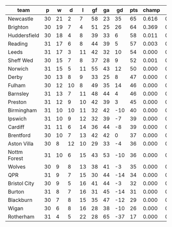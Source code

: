 |     team     | p  | w  | d  | l  | gf | ga | gd  | pts | champ | top2  | top3  | top4  |  5-7  | bot4  | bot3  | bot2  |
|--------------|----|----|----|----|----|----|-----|-----|-------|-------|-------|-------|-------|-------|-------|-------|
| Newcastle    | 30 | 21 |  2 |  7 | 58 | 23 |  35 |  65 | 0.616 | 0.948 | 0.992 | 0.998 | 0.002 | 0.000 | 0.000 | 0.000|
| Brighton     | 30 | 19 |  7 |  4 | 51 | 25 |  26 |  64 | 0.369 | 0.913 | 0.983 | 0.997 | 0.003 | 0.000 | 0.000 | 0.000|
| Huddersfield | 30 | 18 |  4 |  8 | 39 | 33 |   6 |  58 | 0.011 | 0.088 | 0.503 | 0.718 | 0.239 | 0.000 | 0.000 | 0.000|
| Reading      | 31 | 17 |  6 |  8 | 44 | 39 |   5 |  57 | 0.003 | 0.025 | 0.196 | 0.419 | 0.439 | 0.000 | 0.000 | 0.000|
| Leeds        | 31 | 17 |  3 | 11 | 42 | 32 |  10 |  54 | 0.000 | 0.007 | 0.092 | 0.230 | 0.461 | 0.000 | 0.000 | 0.000|
| Sheff Wed    | 30 | 15 |  7 |  8 | 37 | 28 |   9 |  52 | 0.001 | 0.011 | 0.121 | 0.292 | 0.461 | 0.000 | 0.000 | 0.000|
| Norwich      | 31 | 15 |  5 | 11 | 55 | 43 |  12 |  50 | 0.000 | 0.004 | 0.054 | 0.151 | 0.427 | 0.000 | 0.000 | 0.000|
| Derby        | 30 | 13 |  8 |  9 | 33 | 25 |   8 |  47 | 0.000 | 0.001 | 0.017 | 0.055 | 0.300 | 0.000 | 0.000 | 0.000|
| Fulham       | 30 | 12 | 10 |  8 | 49 | 35 |  14 |  46 | 0.000 | 0.002 | 0.038 | 0.117 | 0.418 | 0.000 | 0.000 | 0.000|
| Barnsley     | 31 | 13 |  7 | 11 | 48 | 44 |   4 |  46 | 0.000 | 0.000 | 0.003 | 0.015 | 0.128 | 0.000 | 0.000 | 0.000|
| Preston      | 31 | 12 |  9 | 10 | 42 | 39 |   3 |  45 | 0.000 | 0.000 | 0.002 | 0.009 | 0.103 | 0.000 | 0.000 | 0.000|
| Birmingham   | 31 | 10 | 10 | 11 | 32 | 42 | -10 |  40 | 0.000 | 0.000 | 0.000 | 0.000 | 0.003 | 0.026 | 0.009 | 0.002|
| Ipswich      | 31 | 10 |  9 | 12 | 32 | 39 |  -7 |  39 | 0.000 | 0.000 | 0.000 | 0.000 | 0.001 | 0.060 | 0.021 | 0.004|
| Cardiff      | 31 | 11 |  6 | 14 | 36 | 44 |  -8 |  39 | 0.000 | 0.000 | 0.000 | 0.000 | 0.002 | 0.032 | 0.010 | 0.002|
| Brentford    | 30 | 10 |  7 | 13 | 42 | 42 |   0 |  37 | 0.000 | 0.000 | 0.000 | 0.000 | 0.006 | 0.025 | 0.009 | 0.001|
| Aston Villa  | 30 |  8 | 12 | 10 | 29 | 33 |  -4 |  36 | 0.000 | 0.000 | 0.000 | 0.000 | 0.003 | 0.055 | 0.023 | 0.006|
| Nottm Forest | 31 | 10 |  6 | 15 | 43 | 53 | -10 |  36 | 0.000 | 0.000 | 0.000 | 0.000 | 0.000 | 0.156 | 0.071 | 0.019|
| Wolves       | 30 |  9 |  8 | 13 | 38 | 41 |  -3 |  35 | 0.000 | 0.000 | 0.000 | 0.000 | 0.003 | 0.054 | 0.022 | 0.006|
| QPR          | 31 |  9 |  7 | 15 | 30 | 44 | -14 |  34 | 0.000 | 0.000 | 0.000 | 0.000 | 0.000 | 0.276 | 0.138 | 0.044|
| Bristol City | 30 |  9 |  5 | 16 | 41 | 44 |  -3 |  32 | 0.000 | 0.000 | 0.000 | 0.000 | 0.000 | 0.249 | 0.130 | 0.045|
| Burton       | 31 |  8 |  7 | 16 | 31 | 45 | -14 |  31 | 0.000 | 0.000 | 0.000 | 0.000 | 0.000 | 0.627 | 0.442 | 0.202|
| Blackburn    | 30 |  7 |  8 | 15 | 35 | 47 | -12 |  29 | 0.000 | 0.000 | 0.000 | 0.000 | 0.000 | 0.617 | 0.436 | 0.216|
| Wigan        | 30 |  6 |  8 | 16 | 28 | 38 | -10 |  26 | 0.000 | 0.000 | 0.000 | 0.000 | 0.000 | 0.822 | 0.691 | 0.456|
| Rotherham    | 31 |  4 |  5 | 22 | 28 | 65 | -37 |  17 | 0.000 | 0.000 | 0.000 | 0.000 | 0.000 | 1.000 | 0.999 | 0.997|
